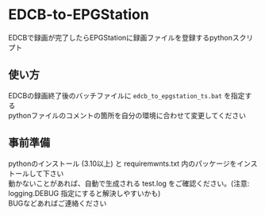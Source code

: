 # EDCB-to-EPGStation
EDCBで録画が完了したらEPGStationに録画ファイルを登録するpythonスクリプト

## 使い方
EDCBの録画終了後のバッチファイルに `edcb_to_epgstation_ts.bat` を指定する  
pythonファイルのコメントの箇所を自分の環境に合わせて変更してください

## 事前準備
pythonのインストール (3.10以上) と requiremwnts.txt 内のパッケージをインストールして下さい  
動かないことがあれば、自動で生成される test.log をご確認ください。(注意: logging.DEBUG 指定にすると解決しやすいかも)  
BUGなどあればご連絡ください
